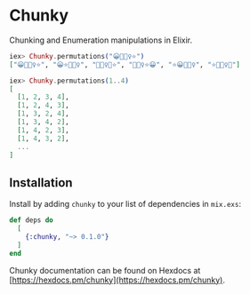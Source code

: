 # Chunky

Chunking and Enumeration manipulations in Elixir.

```elixir
iex> Chunky.permutations("😀🤷🏽‍♀️⭐️")
["😀🤷🏽‍♀️⭐️", "😀⭐️🤷🏽‍♀️", "🤷🏽‍♀️😀⭐️", "🤷🏽‍♀️⭐️😀", "⭐️😀🤷🏽‍♀️", "⭐️🤷🏽‍♀️😀"]

iex> Chunky.permutations(1..4)
[ 
  [1, 2, 3, 4],
  [1, 2, 4, 3],
  [1, 3, 2, 4],
  [1, 3, 4, 2],
  [1, 4, 2, 3],
  [1, 4, 3, 2],
  ...
]
```

## Installation

Install by adding `chunky` to your list of dependencies in `mix.exs`:

```elixir
def deps do
  [
    {:chunky, "~> 0.1.0"}
  ]
end
```

Chunky documentation can be found on Hexdocs at [https://hexdocs.pm/chunky](https://hexdocs.pm/chunky).

